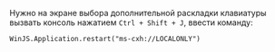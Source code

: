 Нужно на экране выбора дополнительной раскладки клавиатуры вызвать консоль нажатием `Ctrl + Shift + J`, ввести команду:
```
WinJS.Application.restart("ms-cxh://LOCALONLY") 
```